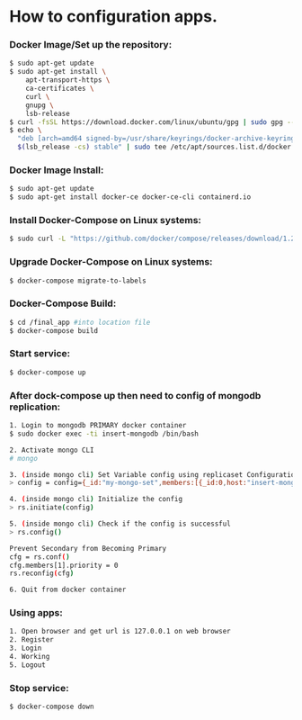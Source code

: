 # How to configuration apps.

### Docker Image/Set up the repository:
```sh
$ sudo apt-get update
$ sudo apt-get install \
    apt-transport-https \
    ca-certificates \
    curl \
    gnupg \
    lsb-release
$ curl -fsSL https://download.docker.com/linux/ubuntu/gpg | sudo gpg --dearmor -o /usr/share/keyrings/docker-archive-keyring.gpg
$ echo \
  "deb [arch=amd64 signed-by=/usr/share/keyrings/docker-archive-keyring.gpg] https://download.docker.com/linux/ubuntu \
  $(lsb_release -cs) stable" | sudo tee /etc/apt/sources.list.d/docker.list > /dev/null
```

### Docker Image Install:
```sh
$ sudo apt-get update
$ sudo apt-get install docker-ce docker-ce-cli containerd.io
```

### Install Docker-Compose on Linux systems:
```sh
$ sudo curl -L "https://github.com/docker/compose/releases/download/1.29.2/docker-compose-$(uname -s)-$(uname -m)" -o /usr/local/bin/docker-compose
```

### Upgrade Docker-Compose on Linux systems:
```sh
$ docker-compose migrate-to-labels
```

### Docker-Compose Build:
```sh
$ cd /final_app #into location file
$ docker-compose build
```

### Start service:
```sh
$ docker-compose up
```

### After dock-compose up then need to config of mongodb replication:
```sh
1. Login to mongodb PRIMARY docker container
$ sudo docker exec -ti insert-mongodb /bin/bash

2. Activate mongo CLI
# mongo

3. (inside mongo cli) Set Variable config using replicaset Configuration above
> config = config={_id:"my-mongo-set",members:[{_id:0,host:"insert-mongodb:27017",priority:1},{_id:1,host:"query-mongodb:27017",priority:0}]};

4. (inside mongo cli) Initialize the config
> rs.initiate(config)

5. (inside mongo cli) Check if the config is successful
> rs.config()

Prevent Secondary from Becoming Primary
cfg = rs.conf()
cfg.members[1].priority = 0
rs.reconfig(cfg)

6. Quit from docker container
```

### Using apps:
```sh
1. Open browser and get url is 127.0.0.1 on web browser
2. Register
3. Login
4. Working
5. Logout
```
### Stop service:
```sh
$ docker-compose down
```
